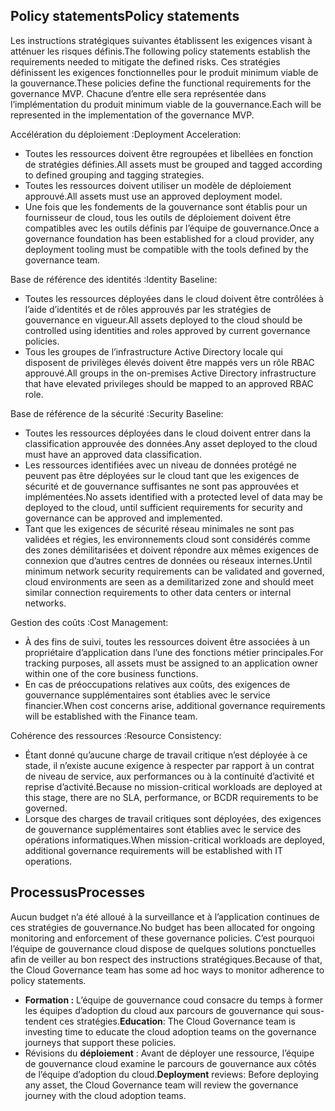 <!-- TEMPLATE FILE - DO NOT ADD METADATA -->

## <a name="policy-statements"></a><span data-ttu-id="722b6-101">Policy statements</span><span class="sxs-lookup"><span data-stu-id="722b6-101">Policy statements</span></span>

<span data-ttu-id="722b6-102">Les instructions stratégiques suivantes établissent les exigences visant à atténuer les risques définis.</span><span class="sxs-lookup"><span data-stu-id="722b6-102">The following policy statements establish the requirements needed to mitigate the defined risks.</span></span> <span data-ttu-id="722b6-103">Ces stratégies définissent les exigences fonctionnelles pour le produit minimum viable de la gouvernance.</span><span class="sxs-lookup"><span data-stu-id="722b6-103">These policies define the functional requirements for the governance MVP.</span></span> <span data-ttu-id="722b6-104">Chacune d’entre elle sera représentée dans l’implémentation du produit minimum viable de la gouvernance.</span><span class="sxs-lookup"><span data-stu-id="722b6-104">Each will be represented in the implementation of the governance MVP.</span></span>

<span data-ttu-id="722b6-105">Accélération du déploiement :</span><span class="sxs-lookup"><span data-stu-id="722b6-105">Deployment Acceleration:</span></span>

- <span data-ttu-id="722b6-106">Toutes les ressources doivent être regroupées et libellées en fonction de stratégies définies.</span><span class="sxs-lookup"><span data-stu-id="722b6-106">All assets must be grouped and tagged according to defined grouping and tagging strategies.</span></span>
- <span data-ttu-id="722b6-107">Toutes les ressources doivent utiliser un modèle de déploiement approuvé.</span><span class="sxs-lookup"><span data-stu-id="722b6-107">All assets must use an approved deployment model.</span></span>
- <span data-ttu-id="722b6-108">Une fois que les fondements de la gouvernance sont établis pour un fournisseur de cloud, tous les outils de déploiement doivent être compatibles avec les outils définis par l’équipe de gouvernance.</span><span class="sxs-lookup"><span data-stu-id="722b6-108">Once a governance foundation has been established for a cloud provider, any deployment tooling must be compatible with the tools defined by the governance team.</span></span>

<span data-ttu-id="722b6-109">Base de référence des identités :</span><span class="sxs-lookup"><span data-stu-id="722b6-109">Identity Baseline:</span></span>

- <span data-ttu-id="722b6-110">Toutes les ressources déployées dans le cloud doivent être contrôlées à l’aide d’identités et de rôles approuvés par les stratégies de gouvernance en vigueur.</span><span class="sxs-lookup"><span data-stu-id="722b6-110">All assets deployed to the cloud should be controlled using identities and roles approved by current governance policies.</span></span>
- <span data-ttu-id="722b6-111">Tous les groupes de l’infrastructure Active Directory locale qui disposent de privilèges élevés doivent être mappés vers un rôle RBAC approuvé.</span><span class="sxs-lookup"><span data-stu-id="722b6-111">All groups in the on-premises Active Directory infrastructure that have elevated privileges should be mapped to an approved RBAC role.</span></span>

<span data-ttu-id="722b6-112">Base de référence de la sécurité :</span><span class="sxs-lookup"><span data-stu-id="722b6-112">Security Baseline:</span></span>

- <span data-ttu-id="722b6-113">Toutes les ressources déployées dans le cloud doivent entrer dans la classification approuvée des données.</span><span class="sxs-lookup"><span data-stu-id="722b6-113">Any asset deployed to the cloud must have an approved data classification.</span></span>
- <span data-ttu-id="722b6-114">Les ressources identifiées avec un niveau de données protégé ne peuvent pas être déployées sur le cloud tant que les exigences de sécurité et de gouvernance suffisantes ne sont pas approuvées et implémentées.</span><span class="sxs-lookup"><span data-stu-id="722b6-114">No assets identified with a protected level of data may be deployed to the cloud, until sufficient requirements for security and governance can be approved and implemented.</span></span>
- <span data-ttu-id="722b6-115">Tant que les exigences de sécurité réseau minimales ne sont pas validées et régies, les environnements cloud sont considérés comme des zones démilitarisées et doivent répondre aux mêmes exigences de connexion que d’autres centres de données ou réseaux internes.</span><span class="sxs-lookup"><span data-stu-id="722b6-115">Until minimum network security requirements can be validated and governed, cloud environments are seen as a demilitarized zone and should meet similar connection requirements to other data centers or internal networks.</span></span>

<span data-ttu-id="722b6-116">Gestion des coûts :</span><span class="sxs-lookup"><span data-stu-id="722b6-116">Cost Management:</span></span>

- <span data-ttu-id="722b6-117">À des fins de suivi, toutes les ressources doivent être associées à un propriétaire d’application dans l’une des fonctions métier principales.</span><span class="sxs-lookup"><span data-stu-id="722b6-117">For tracking purposes, all assets must be assigned to an application owner within one of the core business functions.</span></span>
- <span data-ttu-id="722b6-118">En cas de préoccupations relatives aux coûts, des exigences de gouvernance supplémentaires sont établies avec le service financier.</span><span class="sxs-lookup"><span data-stu-id="722b6-118">When cost concerns arise, additional governance requirements will be established with the Finance team.</span></span>

<span data-ttu-id="722b6-119">Cohérence des ressources :</span><span class="sxs-lookup"><span data-stu-id="722b6-119">Resource Consistency:</span></span>

- <span data-ttu-id="722b6-120">Étant donné qu’aucune charge de travail critique n’est déployée à ce stade, il n’existe aucune exigence à respecter par rapport à un contrat de niveau de service, aux performances ou à la continuité d’activité et reprise d’activité.</span><span class="sxs-lookup"><span data-stu-id="722b6-120">Because no mission-critical workloads are deployed at this stage, there are no SLA, performance, or BCDR requirements to be governed.</span></span>
- <span data-ttu-id="722b6-121">Lorsque des charges de travail critiques sont déployées, des exigences de gouvernance supplémentaires sont établies avec le service des opérations informatiques.</span><span class="sxs-lookup"><span data-stu-id="722b6-121">When mission-critical workloads are deployed, additional governance requirements will be established with IT operations.</span></span>

## <a name="processes"></a><span data-ttu-id="722b6-122">Processus</span><span class="sxs-lookup"><span data-stu-id="722b6-122">Processes</span></span>

<span data-ttu-id="722b6-123">Aucun budget n’a été alloué à la surveillance et à l’application continues de ces stratégies de gouvernance.</span><span class="sxs-lookup"><span data-stu-id="722b6-123">No budget has been allocated for ongoing monitoring and enforcement of these governance policies.</span></span> <span data-ttu-id="722b6-124">C’est pourquoi l’équipe de gouvernance cloud dispose de quelques solutions ponctuelles afin de veiller au bon respect des instructions stratégiques.</span><span class="sxs-lookup"><span data-stu-id="722b6-124">Because of that, the Cloud Governance team has some ad hoc ways to monitor adherence to policy statements.</span></span>

- <span data-ttu-id="722b6-125">**Formation :** L’équipe de gouvernance coud consacre du temps à former les équipes d’adoption du cloud aux parcours de gouvernance qui sous-tendent ces stratégies.</span><span class="sxs-lookup"><span data-stu-id="722b6-125">**Education**: The Cloud Governance team is investing time to educate the cloud adoption teams on the governance journeys that support these policies.</span></span>
- <span data-ttu-id="722b6-126">Révisions du **déploiement** : Avant de déployer une ressource, l’équipe de gouvernance cloud examine le parcours de gouvernance aux côtés de l’équipe d’adoption du cloud.</span><span class="sxs-lookup"><span data-stu-id="722b6-126">**Deployment** reviews: Before deploying any asset, the Cloud Governance team will review the governance journey with the cloud adoption teams.</span></span>
